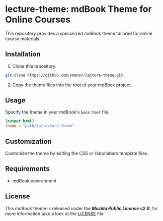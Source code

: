 # lecture-theme: mdBook Theme for Online Courses

This repository provides a specialized mdBook theme tailored for online course materials. 

## Installation

1. Clone this repository.

```bash
git clone https://github.com/yamnor/lecture-theme.git
```

2. Copy the theme files into the root of your mdBook project.

## Usage

Specify the theme in your mdBook's `book.toml` file.

```toml
[output.html]
theme = "path/to/lecture-theme"
```

## Customization

Customize the theme by editing the CSS or Handlebars template files.

## Requirements

- mdBook environment

## License

This mdBook theme is released under the ***Mozilla Public License v2.0***, for more information take a look at the [LICENSE](LICENSE) file.
